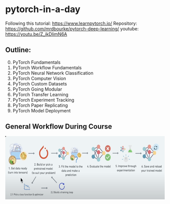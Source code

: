 # pytorch-in-a-day

Following this tutorial: https://www.learnpytorch.io/
Repository: https://github.com/mrdbourke/pytorch-deep-learning/
youtube: https://youtu.be/Z_ikDlimN6A

## Outline:

0.  PyTorch Fundamentals
1.  PyTorch Workflow Fundamentals
2.  PyTorch Neural Network Classification
3.  PyTorch Computer Vision
4.  PyTorch Custom Datasets
5.  PyTorch Going Modular
6.  PyTorch Transfer Learning
7.  PyTorch Experiment Tracking
8.  PyTorch Paper Replicating
9.  PyTorch Model Deployment

## General Workflow During Course

<img src="./images/workflow.png" height="200px"/>
